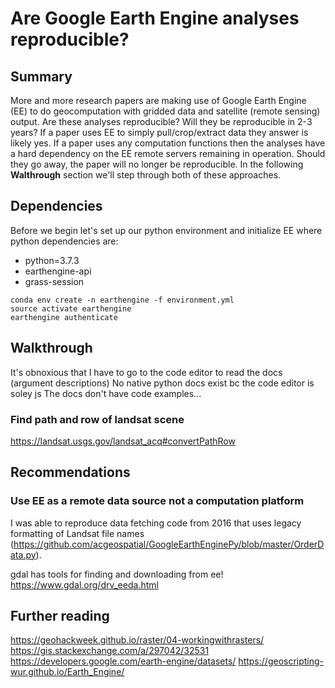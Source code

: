
# Are Google Earth Engine analyses reproducible?

## Summary

More and more research papers are making use of Google Earth Engine (EE) to do geocomputation with gridded data and satellite (remote sensing) output. Are these analyses reproducible? Will they be reproducible in 2-3 years? If a paper uses EE to simply pull/crop/extract data they answer is likely yes. If a paper uses any computation functions then the analyses have a hard dependency on the EE remote servers remaining in operation. Should they go away, the paper will no longer be reproducible. In the following **Walthrough** section we'll step through both of these approaches.

## Dependencies

Before we begin let's set up our python environment and initialize EE where python dependencies are:

- python=3.7.3
- earthengine-api
- grass-session 

```
conda env create -n earthengine -f environment.yml
source activate earthengine
earthengine authenticate
```

## Walkthrough



It's obnoxious that I have to go to the code editor to read the docs (argument descriptions)
No native python docs exist bc the code editor is soley js
The docs don't have code examples...

### Find path and row of landsat scene
https://landsat.usgs.gov/landsat_acq#convertPathRow

## Recommendations

### Use EE as a remote data source not a computation platform

I was able to reproduce data fetching code from 2016 that uses legacy formatting of Landsat file names (https://github.com/acgeospatial/GoogleEarthEnginePy/blob/master/OrderData.py).

gdal has tools for finding and downloading from ee!
https://www.gdal.org/drv_eeda.html

## Further reading

https://geohackweek.github.io/raster/04-workingwithrasters/
https://gis.stackexchange.com/a/297042/32531
https://developers.google.com/earth-engine/datasets/
https://geoscripting-wur.github.io/Earth_Engine/
